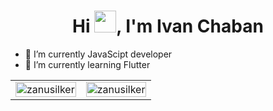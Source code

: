 <h1 align="center">Hi <img src="https://media.giphy.com/media/hvRJCLFzcasrR4ia7z/giphy.gif" width="35px">, I'm Ivan Chaban</h1>

- 🔭 I’m currently JavaScipt developer
- 🌱 I’m currently learning Flutter

<table>
  <tbody>
    <tr>
      <td>
        <img width="100%" src="https://github-readme-stats.vercel.app/api/top-langs/?username=zanusilker&layout=compact&hide=html" alt="zanusilker" />
      </td>
      <td>
        <img width="100%" src="https://github-readme-stats.vercel.app/api?username=zanusilker&show_icons=true" alt="zanusilker" />
      </td>
    </tr>
  </tbody>
</table>
